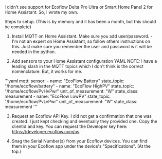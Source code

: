 I didn't see support for Ecoflow Delta Pro Ultra or Smart Home Panel 2 for Home Assistant. So, I wrote my own.

Steps to setup. (This is by memory and it has been a month, but this should be complete)

1. Install MQTT on Home Assistant. Make sure you add user/password. - I'm not an expert on Home Assistant, so follow others instructions on this. 
Just make sure you remember the user and password is it will be needed in the python.

2. Add sensors to your Home Assistant configuration YAML 
NOTE: I have a leading slash in the MQTT topics which I don't think is the correct nomenclature. But, it works for me.

'''yaml
mqtt:
  sensor:
    - name: "EcoFlow Battery"
      state_topic: "/home/ecoflow/battery"
    - name: "EcoFlow HighPV"
      state_topic: "/home/ecoflow/PvHvPwr"
      unit_of_measurement: "W"
      state_class: measurement
    - name: "EcoFlow LowPV"
      state_topic: "/home/ecoflow/PvLvPwr"
      unit_of_measurement: "W"
      state_class: measurement
'''


3. Request an Ecoflow API Key. I did not get a confirmation that one was created. I just kept checking and eventually they provided one.
Copy the clientid and key. You can request the Developer key here: https://developer.ecoflow.com/us

4. Snag the Serial Number(s) from your Ecoflow devices. You can find them in your Ecoflow app under the device's "Specifications". (At the top.)
